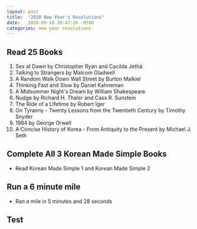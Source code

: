 ```yaml
---
layout: post
title:  "2020 New Year's Resolutions"
date:   2020-09-10 20:47:26 -0500
categories: new year resolutions
---
```


## Read 25 Books
1. Sex at Dawn by Christopher Ryan and Cacilda Jethá
2. Talking to Strangers by Malcom Gladwell
3. A Random Walk Down Wall Street by Burton Malkiel
4. Thinking Fast and Slow by Daniel Kahneman
5. A Midsummer Night's Dream by William Shakespeare
6. Nudge by Richard H. Thaler and Cass R. Sunstein
7. The Ride of a Lifetime by Robert Iger
8. On Tyranny - Twenty Lessons from the Twentieth Century by Timothy Snyder
9. 1984 by George Orwell
10. A Concise History of Korea - From Antiquity to the Present by Michael J. Seth

## Complete All 3 Korean Made Simple Books
* Read Korean Made Simple 1 and Korean Made Simple 2

## Run a 6 minute mile
* Ran a mile in 5 minutes and 28 seconds

## Test

